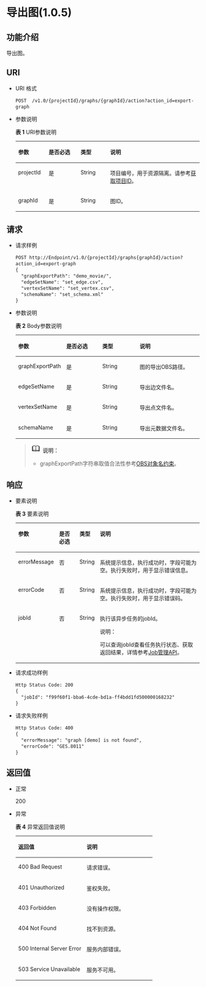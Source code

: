 # 导出图\(1.0.5\)<a name="ges_03_0065"></a>

## 功能介绍<a name="section169600301490"></a>

导出图。

## URI<a name="section149741230134910"></a>

-   URI 格式

    ```
    POST  /v1.0/{projectId}/graphs/{graphId}/action?action_id=export-graph
    ```

-   参数说明

    **表 1**  URI参数说明

    <a name="table1810588194531"></a>
    <table><thead align="left"><tr id="row60039522194531"><th class="cellrowborder" valign="top" width="16.53%" id="mcps1.2.5.1.1"><p id="p17147315194548"><a name="p17147315194548"></a><a name="p17147315194548"></a>参数</p>
    </th>
    <th class="cellrowborder" valign="top" width="17.34%" id="mcps1.2.5.1.2"><p id="p46755299194548"><a name="p46755299194548"></a><a name="p46755299194548"></a>是否必选</p>
    </th>
    <th class="cellrowborder" valign="top" width="16.08%" id="mcps1.2.5.1.3"><p id="p29082892194548"><a name="p29082892194548"></a><a name="p29082892194548"></a>类型</p>
    </th>
    <th class="cellrowborder" valign="top" width="50.05%" id="mcps1.2.5.1.4"><p id="p6904021194548"><a name="p6904021194548"></a><a name="p6904021194548"></a>说明</p>
    </th>
    </tr>
    </thead>
    <tbody><tr id="row43054002194531"><td class="cellrowborder" valign="top" width="16.53%" headers="mcps1.2.5.1.1 "><p id="p65907560194548"><a name="p65907560194548"></a><a name="p65907560194548"></a>projectId</p>
    </td>
    <td class="cellrowborder" valign="top" width="17.34%" headers="mcps1.2.5.1.2 "><p id="p36912130194548"><a name="p36912130194548"></a><a name="p36912130194548"></a>是</p>
    </td>
    <td class="cellrowborder" valign="top" width="16.08%" headers="mcps1.2.5.1.3 "><p id="p37092573194548"><a name="p37092573194548"></a><a name="p37092573194548"></a>String</p>
    </td>
    <td class="cellrowborder" valign="top" width="50.05%" headers="mcps1.2.5.1.4 "><p id="p139915144150"><a name="p139915144150"></a><a name="p139915144150"></a>项目编号，用于资源隔离。请参考<a href="获取项目ID.md">获取项目ID</a>。</p>
    </td>
    </tr>
    <tr id="row13983555910"><td class="cellrowborder" valign="top" width="16.53%" headers="mcps1.2.5.1.1 "><p id="p174437435917"><a name="p174437435917"></a><a name="p174437435917"></a>graphId</p>
    </td>
    <td class="cellrowborder" valign="top" width="17.34%" headers="mcps1.2.5.1.2 "><p id="p1544874155914"><a name="p1544874155914"></a><a name="p1544874155914"></a>是</p>
    </td>
    <td class="cellrowborder" valign="top" width="16.08%" headers="mcps1.2.5.1.3 "><p id="p144516465913"><a name="p144516465913"></a><a name="p144516465913"></a>String</p>
    </td>
    <td class="cellrowborder" valign="top" width="50.05%" headers="mcps1.2.5.1.4 "><p id="p8452744595"><a name="p8452744595"></a><a name="p8452744595"></a>图ID。</p>
    </td>
    </tr>
    </tbody>
    </table>


## 请求<a name="section1221193164918"></a>

-   请求样例

    ```
    POST http://Endpoint/v1.0/{projectId}/graphs{graphId}/action?action_id=export-graph
    {
      "graphExportPath": "demo_movie/",
      "edgeSetName": "set_edge.csv",
      "vertexSetName": "set_vertex.csv",
      "schemaName": "set_schema.xml"
    }
    ```

-   参数说明

    **表 2**  Body参数说明

    <a name="table4309040194650"></a>
    <table><thead align="left"><tr id="row21973378194650"><th class="cellrowborder" valign="top" width="25%" id="mcps1.2.5.1.1"><p id="p39167243194723"><a name="p39167243194723"></a><a name="p39167243194723"></a>参数</p>
    </th>
    <th class="cellrowborder" valign="top" width="19.919999999999998%" id="mcps1.2.5.1.2"><p id="p18430128194723"><a name="p18430128194723"></a><a name="p18430128194723"></a>是否必选</p>
    </th>
    <th class="cellrowborder" valign="top" width="20.49%" id="mcps1.2.5.1.3"><p id="p16445385194723"><a name="p16445385194723"></a><a name="p16445385194723"></a>类型</p>
    </th>
    <th class="cellrowborder" valign="top" width="34.589999999999996%" id="mcps1.2.5.1.4"><p id="p57007807194723"><a name="p57007807194723"></a><a name="p57007807194723"></a>说明</p>
    </th>
    </tr>
    </thead>
    <tbody><tr id="row36378609194650"><td class="cellrowborder" valign="top" width="25%" headers="mcps1.2.5.1.1 "><p id="p33574420194723"><a name="p33574420194723"></a><a name="p33574420194723"></a>graphExportPath</p>
    </td>
    <td class="cellrowborder" valign="top" width="19.919999999999998%" headers="mcps1.2.5.1.2 "><p id="p35173466194723"><a name="p35173466194723"></a><a name="p35173466194723"></a>是</p>
    </td>
    <td class="cellrowborder" valign="top" width="20.49%" headers="mcps1.2.5.1.3 "><p id="p30478497194723"><a name="p30478497194723"></a><a name="p30478497194723"></a>String</p>
    </td>
    <td class="cellrowborder" valign="top" width="34.589999999999996%" headers="mcps1.2.5.1.4 "><p id="p52839184194723"><a name="p52839184194723"></a><a name="p52839184194723"></a>图的导出OBS路径。</p>
    </td>
    </tr>
    <tr id="row15220422194650"><td class="cellrowborder" valign="top" width="25%" headers="mcps1.2.5.1.1 "><p id="p66386646194723"><a name="p66386646194723"></a><a name="p66386646194723"></a>edgeSetName</p>
    </td>
    <td class="cellrowborder" valign="top" width="19.919999999999998%" headers="mcps1.2.5.1.2 "><p id="p8609234194723"><a name="p8609234194723"></a><a name="p8609234194723"></a>是</p>
    </td>
    <td class="cellrowborder" valign="top" width="20.49%" headers="mcps1.2.5.1.3 "><p id="p26259314194723"><a name="p26259314194723"></a><a name="p26259314194723"></a>String</p>
    </td>
    <td class="cellrowborder" valign="top" width="34.589999999999996%" headers="mcps1.2.5.1.4 "><p id="p46629662194723"><a name="p46629662194723"></a><a name="p46629662194723"></a>导出边文件名。</p>
    </td>
    </tr>
    <tr id="row27787711194650"><td class="cellrowborder" valign="top" width="25%" headers="mcps1.2.5.1.1 "><p id="p35939007194723"><a name="p35939007194723"></a><a name="p35939007194723"></a>vertexSetName</p>
    </td>
    <td class="cellrowborder" valign="top" width="19.919999999999998%" headers="mcps1.2.5.1.2 "><p id="p25378474194723"><a name="p25378474194723"></a><a name="p25378474194723"></a>是</p>
    </td>
    <td class="cellrowborder" valign="top" width="20.49%" headers="mcps1.2.5.1.3 "><p id="p42390526194723"><a name="p42390526194723"></a><a name="p42390526194723"></a>String</p>
    </td>
    <td class="cellrowborder" valign="top" width="34.589999999999996%" headers="mcps1.2.5.1.4 "><p id="p11080545194723"><a name="p11080545194723"></a><a name="p11080545194723"></a>导出点文件名。</p>
    </td>
    </tr>
    <tr id="row43913180194650"><td class="cellrowborder" valign="top" width="25%" headers="mcps1.2.5.1.1 "><p id="p24654321194723"><a name="p24654321194723"></a><a name="p24654321194723"></a>schemaName</p>
    </td>
    <td class="cellrowborder" valign="top" width="19.919999999999998%" headers="mcps1.2.5.1.2 "><p id="p50842965194723"><a name="p50842965194723"></a><a name="p50842965194723"></a>是</p>
    </td>
    <td class="cellrowborder" valign="top" width="20.49%" headers="mcps1.2.5.1.3 "><p id="p24639494194723"><a name="p24639494194723"></a><a name="p24639494194723"></a>String</p>
    </td>
    <td class="cellrowborder" valign="top" width="34.589999999999996%" headers="mcps1.2.5.1.4 "><p id="p49641963194723"><a name="p49641963194723"></a><a name="p49641963194723"></a>导出元数据文件名。</p>
    </td>
    </tr>
    </tbody>
    </table>

    >![](public_sys-resources/icon-note.gif) **说明：** 
    >-   graphExportPath字符串取值合法性参考[OBS对象名约束](OBS对象名约束.md)。


## 响应<a name="section784431104919"></a>

-   要素说明

    **表 3**  要素说明

    <a name="table5953151194741"></a>
    <table><thead align="left"><tr id="row12999148194741"><th class="cellrowborder" valign="top" width="15%" id="mcps1.2.5.1.1"><p id="p58519615194754"><a name="p58519615194754"></a><a name="p58519615194754"></a>参数</p>
    </th>
    <th class="cellrowborder" valign="top" width="12%" id="mcps1.2.5.1.2"><p id="p42468347194754"><a name="p42468347194754"></a><a name="p42468347194754"></a>是否必选</p>
    </th>
    <th class="cellrowborder" valign="top" width="10%" id="mcps1.2.5.1.3"><p id="p17384108194754"><a name="p17384108194754"></a><a name="p17384108194754"></a>类型</p>
    </th>
    <th class="cellrowborder" valign="top" width="63%" id="mcps1.2.5.1.4"><p id="p65935546194754"><a name="p65935546194754"></a><a name="p65935546194754"></a>说明</p>
    </th>
    </tr>
    </thead>
    <tbody><tr id="row30988599194741"><td class="cellrowborder" valign="top" width="15%" headers="mcps1.2.5.1.1 "><p id="p19384075194754"><a name="p19384075194754"></a><a name="p19384075194754"></a>errorMessage</p>
    </td>
    <td class="cellrowborder" valign="top" width="12%" headers="mcps1.2.5.1.2 "><p id="p26606238194754"><a name="p26606238194754"></a><a name="p26606238194754"></a>否</p>
    </td>
    <td class="cellrowborder" valign="top" width="10%" headers="mcps1.2.5.1.3 "><p id="p7621678194754"><a name="p7621678194754"></a><a name="p7621678194754"></a>String</p>
    </td>
    <td class="cellrowborder" valign="top" width="63%" headers="mcps1.2.5.1.4 "><p id="p13376162194754"><a name="p13376162194754"></a><a name="p13376162194754"></a>系统提示信息，执行成功时，字段可能为空。执行失败时，用于显示错误信息。</p>
    </td>
    </tr>
    <tr id="row34213335194741"><td class="cellrowborder" valign="top" width="15%" headers="mcps1.2.5.1.1 "><p id="p20437115194754"><a name="p20437115194754"></a><a name="p20437115194754"></a>errorCode</p>
    </td>
    <td class="cellrowborder" valign="top" width="12%" headers="mcps1.2.5.1.2 "><p id="p44793625194754"><a name="p44793625194754"></a><a name="p44793625194754"></a>否</p>
    </td>
    <td class="cellrowborder" valign="top" width="10%" headers="mcps1.2.5.1.3 "><p id="p4405048194754"><a name="p4405048194754"></a><a name="p4405048194754"></a>String</p>
    </td>
    <td class="cellrowborder" valign="top" width="63%" headers="mcps1.2.5.1.4 "><p id="p21264640194754"><a name="p21264640194754"></a><a name="p21264640194754"></a>系统提示信息，执行成功时，字段可能为空。执行失败时，用于显示错误码。</p>
    </td>
    </tr>
    <tr id="row34686231194741"><td class="cellrowborder" valign="top" width="15%" headers="mcps1.2.5.1.1 "><p id="p66884057194754"><a name="p66884057194754"></a><a name="p66884057194754"></a>jobId</p>
    </td>
    <td class="cellrowborder" valign="top" width="12%" headers="mcps1.2.5.1.2 "><p id="p48899565194754"><a name="p48899565194754"></a><a name="p48899565194754"></a>否</p>
    </td>
    <td class="cellrowborder" valign="top" width="10%" headers="mcps1.2.5.1.3 "><p id="p1441829194754"><a name="p1441829194754"></a><a name="p1441829194754"></a>String</p>
    </td>
    <td class="cellrowborder" valign="top" width="63%" headers="mcps1.2.5.1.4 "><p id="p49679338194754"><a name="p49679338194754"></a><a name="p49679338194754"></a>执行该异步任务的jobId。</p>
    <div class="note" id="note9729320320"><a name="note9729320320"></a><a name="note9729320320"></a><span class="notetitle"> 说明： </span><div class="notebody"><p id="p1872133312"><a name="p1872133312"></a><a name="p1872133312"></a>可以查询jobId查看任务执行状态、获取返回结果，详情参考<a href="Job管理API.md">Job管理API</a>。</p>
    </div></div>
    </td>
    </tr>
    </tbody>
    </table>

-   请求成功样例

    ```
    Http Status Code: 200
    {
      "jobId": "f99f60f1-bba6-4cde-bd1a-ff4bdd1fd500000168232"
    }
    ```

-   请求失败样例

    ```
    Http Status Code: 400
    {
      "errorMessage": "graph [demo] is not found",
      "errorCode": "GES.8011"
    }
    ```


## 返回值<a name="section121153316499"></a>

-   正常

    200

-   异常

    **表 4**  异常返回值说明

    <a name="table2984752518246"></a>
    <table><thead align="left"><tr id="row1211940418246"><th class="cellrowborder" valign="top" width="50%" id="mcps1.2.3.1.1"><p id="p3980654218254"><a name="p3980654218254"></a><a name="p3980654218254"></a>返回值</p>
    </th>
    <th class="cellrowborder" valign="top" width="50%" id="mcps1.2.3.1.2"><p id="p310447318254"><a name="p310447318254"></a><a name="p310447318254"></a>说明</p>
    </th>
    </tr>
    </thead>
    <tbody><tr id="row4240912018246"><td class="cellrowborder" valign="top" width="50%" headers="mcps1.2.3.1.1 "><p id="p3446280418254"><a name="p3446280418254"></a><a name="p3446280418254"></a>400 Bad Request</p>
    </td>
    <td class="cellrowborder" valign="top" width="50%" headers="mcps1.2.3.1.2 "><p id="p4002370018254"><a name="p4002370018254"></a><a name="p4002370018254"></a>请求错误。</p>
    </td>
    </tr>
    <tr id="row4888805618246"><td class="cellrowborder" valign="top" width="50%" headers="mcps1.2.3.1.1 "><p id="p5203043918254"><a name="p5203043918254"></a><a name="p5203043918254"></a>401 Unauthorized</p>
    </td>
    <td class="cellrowborder" valign="top" width="50%" headers="mcps1.2.3.1.2 "><p id="p5371601718254"><a name="p5371601718254"></a><a name="p5371601718254"></a>鉴权失败。</p>
    </td>
    </tr>
    <tr id="row3592872518246"><td class="cellrowborder" valign="top" width="50%" headers="mcps1.2.3.1.1 "><p id="p3450921718254"><a name="p3450921718254"></a><a name="p3450921718254"></a>403 Forbidden</p>
    </td>
    <td class="cellrowborder" valign="top" width="50%" headers="mcps1.2.3.1.2 "><p id="p4378321618254"><a name="p4378321618254"></a><a name="p4378321618254"></a>没有操作权限。</p>
    </td>
    </tr>
    <tr id="row4281759818246"><td class="cellrowborder" valign="top" width="50%" headers="mcps1.2.3.1.1 "><p id="p4125438418254"><a name="p4125438418254"></a><a name="p4125438418254"></a>404 Not Found</p>
    </td>
    <td class="cellrowborder" valign="top" width="50%" headers="mcps1.2.3.1.2 "><p id="p5327079718254"><a name="p5327079718254"></a><a name="p5327079718254"></a>找不到资源。</p>
    </td>
    </tr>
    <tr id="row994303918246"><td class="cellrowborder" valign="top" width="50%" headers="mcps1.2.3.1.1 "><p id="p4548781618254"><a name="p4548781618254"></a><a name="p4548781618254"></a>500 Internal Server Error</p>
    </td>
    <td class="cellrowborder" valign="top" width="50%" headers="mcps1.2.3.1.2 "><p id="p6063444518254"><a name="p6063444518254"></a><a name="p6063444518254"></a>服务内部错误。</p>
    </td>
    </tr>
    <tr id="row5822219018246"><td class="cellrowborder" valign="top" width="50%" headers="mcps1.2.3.1.1 "><p id="p4487805318254"><a name="p4487805318254"></a><a name="p4487805318254"></a>503 Service Unavailable</p>
    </td>
    <td class="cellrowborder" valign="top" width="50%" headers="mcps1.2.3.1.2 "><p id="p1124370918254"><a name="p1124370918254"></a><a name="p1124370918254"></a>服务不可用。</p>
    </td>
    </tr>
    </tbody>
    </table>


